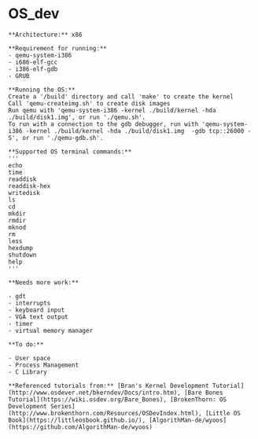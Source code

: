 **OS_dev**
=====
 	**Architecture:** x86

 	**Requirement for running:**
	- qemu-system-i386
	- i686-elf-gcc
	- i386-elf-gdb
	- GRUB

 	**Running the OS:**
	Create a '/build' directory and call 'make' to create the kernel
	Call 'qemu-createimg.sh' to create disk images
 	Run qemu with 'qemu-system-i386 -kernel ./build/kernel -hda ./build/disk1.img', or run './qemu.sh'.
	To run with a connection to the gdb debugger, run with 'qemu-system-i386 -kernel ./build/kernel -hda ./build/disk1.img  -gdb tcp::26000 -S', or run './qemu-gdb.sh'.

	**Supported OS terminal commands:**
	'''
	echo
	time
	readdisk
	readdisk-hex
	writedisk
	ls
	cd
	mkdir
	rmdir
	mknod
	rm
	less
	hexdump
	shutdown
	help
	'''

 	**Needs more work:**

 	- gdt
 	- interrupts
 	- keyboard input
 	- VGA text output
 	- timer
 	- virtual memory manager

 	**To do:**

 	- User space
 	- Process Management
 	- C Library

 	**Referenced tutorials from:** [Bran's Kernel Development Tutorial](http://www.osdever.net/bkerndev/Docs/intro.htm), [Bare Bones Tutorial](https://wiki.osdev.org/Bare_Bones), [BrokenThorn: OS Development Series](http://www.brokenthorn.com/Resources/OSDevIndex.html), [Little OS Book](https://littleosbook.github.io/), [AlgorithMan-de/wyoos](https://github.com/AlgorithMan-de/wyoos)
